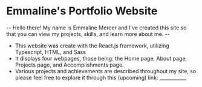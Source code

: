 # Emmaline's Portfolio Website

-- Hello there! My name is Emmaline Mercer and I've created this site so that you can view my projects, skills, and learn more about me. --

- This website was create with the React.js framework, utilizing Typescript, HTML, and Sass
- It displays four webpages, those being: the Home page, About page, Projects page, and Accomplishments page.
- Various projects and achievements are described throughout my site, so please feel free to explore it through this (upcoming) link: ___________
